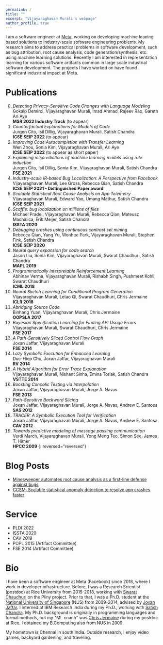```yaml
---
permalink: /
title: ""
excerpt: "Vijayaraghavan Murali's webpage"
author_profile: true
---
```


I am a software engineer at [Meta](https://about.facebook.com/meta), working on developing machine leaning based solutions to industry-scale software engineering problems.
My research aims to address practical problems in software development, such as bug attribution, root cause analysis, code generation/synthesis, etc. using machine learning solutions.
Recently I am interested in representation learning for various software artifacts common in large scale industrial software development.
The projects I have worked on have found significant industrial impact at Meta.

<span id="publications">

# Publications

0. *Detecting Privacy-Sensitive Code Changes with Language Modeling*<br>
   Gokalp Demirci, Vijayaraghavan Murali, Imad Ahmad, Rajeev Rao, Gareth Ari Aye<br>
   **MSR 2022 Industry Track** (to appear)
0. *Counterfactual Explanations for Models of Code*<br>
   Jurgen Cito, Isil Dillig, Vijayaraghavan Murali, Satish Chandra<br>
   **ICSE SEIP 2022** (to appear)
0. *Improving Code Autocompletion with Transfer Learning*<br>
   Wen Zhou, Sonia Kim, Vijayaraghavan Murali, Ari Aye<br>
   **ICSE SEIP 2022** (to appear as short paper)
0. *Explaining mispredictions of machine learning models using rule induction*<br>
   Jurgen Cito, Isil Dillig, Sonia Kim, Vijayaraghavan Murali, Satish Chandra<br>
   **FSE 2021**
0. *Industry-scale IR-based Bug Localization: A Perspective from Facebook*<br>
   Vijayaraghavan Murali, Lee Gross, Rebecca Qian, Satish Chandra<br>
   **ICSE SEIP 2021 - Distinguished Paper award**
0. *Scalable Statistical Root Cause Analysis on App Telemetry*<br>
   Vijayaraghavan Murali, Edward Yao, Umang Mathur, Satish Chandra<br>
   **ICSE SEIP 2021**
0. *Scaffle: bug localization on millions of files*<br>
   Michael Pradel, Vijayaraghavan Murali, Rebecca Qian, Mateusz Machalica, Erik Meijer, Satish Chandra<br>
   **ISSTA 2020**
0. *Debugging crashes using continuous contrast set mining*<br>
   Rebecca Qian, Yang Yu, Wonhee Park, Vijayaraghavan Murali, Stephen Fink, Satish Chandra<br>
   **ICSE SEIP 2020**
0. *Neural query expansion for code search*<br>
   Jason Liu, Sonia Kim, Vijayaraghavan Murali, Swarat Chaudhuri, Satish Chandra<br>
   **MAPL 2019**
0. *Programmatically Interpretable Reinforcement Learning*<br>
   Abhinav Verma, Vijayaraghavan Murali, Rishabh Singh, Pushmeet Kohli, Swarat Chaudhuri<br>
   **ICML 2018**
0. *Neural Sketch Learning for Conditional Program Generation*<br>
   Vijayaraghavan Murali, Letao Qi, Swarat Chaudhuri, Chris Jermaine<br>
   **ICLR 2018**
0. *Abridging Source Code*<br>
   Binhang Yuan, Vijayaraghavan Murali, Chris Jermaine<br>
   **OOPSLA 2017**
0. *Bayesian Specification Learning for Finding API Usage Errors*<br>
   Vijayaraghavan Murali, Swarat Chaudhuri, Chris Jermaine<br>
   **FSE 2017**
0. *A Path-Sensitively Sliced Control Flow Graph*<br>
   Joxan Jaffar, Vijayaraghavan Murali<br>
   **FSE 2014**
0. *Lazy Symbolic Execution for Enhanced Learning*<br>
   Duc-Hiep Chu, Joxan Jaffar, Vijayaraghavan Murali<br>
   **RV 2014**
0. *A Hybrid Algorithm for Error Trace Explanation*<br>
   Vijayaraghavan Murali, Nishant Sinha, Emina Torlak, Satish Chandra<br>
   **VSTTE 2014**
0. *Boosting Concolic Testing via Interpolation*<br>
   Joxan Jaffar, Vijayaraghavan Murali, Jorge A. Navas<br>
   **FSE 2013**
0. *Path-Sensitive Backward Slicing*<br>
   Joxan Jaffar, Vijayaraghavan Murali, Jorge A. Navas, Andrew E. Santosa<br>
   **SAS 2012**
0. *TRACER: A Symbolic Execution Tool for Verification*<br>
   Joxan Jaffar, Vijayaraghavan Murali, Jorge A. Navas, Andrew E. Santosa<br>
   **CAV 2012**
0. *Towards predictive modeling of message passing communication*<br>
   Verdi March, Vijayaraghavan Murali, Yong Meng Teo, Simon See, James T. Himer<br>
   **HPCC 2009**
{: reversed="reversed"}

<span id="blogs">

# Blog Posts

- [Minesweeper automates root cause analysis as a first-line defense against bugs](https://engineering.fb.com/2021/02/09/developer-tools/minesweeper/)
- [CCSM: Scalable statistical anomaly detection to resolve app crashes faster](https://engineering.fb.com/2019/11/26/developer-tools/ccsm/)

<span id="service">

# Service

- PLDI 2022
- ISSTA 2020
- CAV 2019
- POPL 2015 (Artifact Committee)
- FSE 2014 (Artifact Committee)

<span id="bio">

# Bio

I have been a software engineer at Meta (Facebook) since 2018, where I work in developer infrastructure.
Before, I was a Research Scientist (postdoc) at Rice University from 2015-2018, working with [Swarat Chaudhuri](https://www.cs.utexas.edu/~swarat) on the Pliny project.
Prior to that, I was a Ph.D. student at the [National University of Singapore](https://www.comp.nus.edu.sg) (NUS) from 2009-2014, advised by [Joxan Jaffar](https://www.comp.nus.edu.sg/~joxan).
I interned at IBM Research India during my Ph.D., working with [Satish Chandra](https://sites.google.com/site/schandraacmorg).
My Ph.D. background is originally in programming languages and formal methods, but my "ML coach" was [Chris Jermaine](https://www.cs.rice.edu/~cmj4) during my postdoc at Rice.
I obtained my B.Computing also from NUS in 2009.

My hometown is Chennai in south India. Outside research, I enjoy video games, backyard gardening, and traveling.
